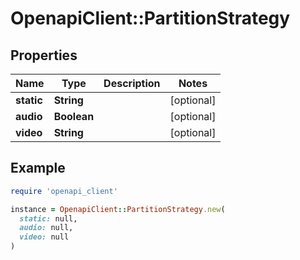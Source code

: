 # OpenapiClient::PartitionStrategy

## Properties

| Name | Type | Description | Notes |
| ---- | ---- | ----------- | ----- |
| **static** | **String** |  | [optional] |
| **audio** | **Boolean** |  | [optional] |
| **video** | **String** |  | [optional] |

## Example

```ruby
require 'openapi_client'

instance = OpenapiClient::PartitionStrategy.new(
  static: null,
  audio: null,
  video: null
)
```

